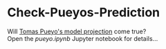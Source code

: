 # Check-Pueyos-Prediction
Will [Tomas Pueyo's model projection](https://twitter.com/tomaspueyo/status/1276464644429766672) come true?<br>
Open the *pueyo.ipynb* Jupyter notebook for details...
